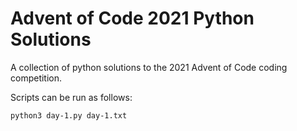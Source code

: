 # Advent of Code 2021 Python Solutions

A collection of python solutions to the 2021 Advent of Code coding competition.

Scripts can be run as follows:

```bash
python3 day-1.py day-1.txt
```
